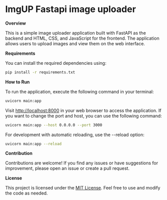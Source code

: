 # ImgUP Fastapi image uploader

**Overview**

This is a simple image uploader application built with FastAPI as the backend and HTML, CSS, and JavaScript for the frontend. The application allows users to upload images and view them on the web interface.

**Requirements**

You can install the required dependencies using:

```bash
pip install -r requirements.txt
```

**How to Run**

To run the application, execute the following command in your terminal:

```bash
uvicorn main:app
```

Visit [http://localhost:8000](http://localhost:8000) in your web browser to access the application. If you want to change the port and host, you can use the following command:

```bash
uvicorn main:app --host 0.0.0.0 --port 3000
```

For development with automatic reloading, use the --reload option:

```bash
uvicorn main:app --reload
```

**Contribution**

Contributions are welcome! If you find any issues or have suggestions for improvement, please open an issue or create a pull request.


**License**

This project is licensed under the [MIT License](LICENSE). Feel free to use and modify the code as needed.
